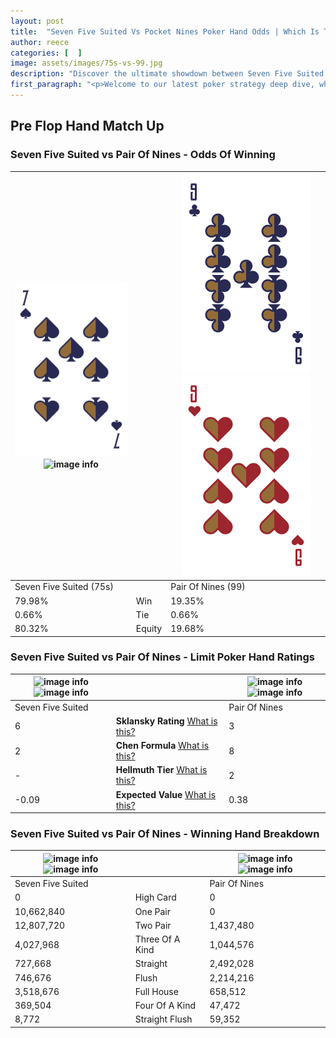 ```yaml
---
layout: post
title:  "Seven Five Suited Vs Pocket Nines Poker Hand Odds | Which Is The Better Hand In Poker? A Complete Guide"
author: reece
categories: [  ]
image: assets/images/75s-vs-99.jpg
description: "Discover the ultimate showdown between Seven Five Suited and Pair Of Nines in poker! Uncover the odds, strategies, and scenarios where one hand triumphs over the other. Get ready to up your poker game with this thrilling analysis."
first_paragraph: "<p>Welcome to our latest poker strategy deep dive, where we're pitting two distinct hands against each other in a high-stakes showdown: Seven Five Suited vs Pair Of Nines.</p><p>In the dynamic world of poker, every decision counts, and knowing which hand holds the upper hand is key to your success at the table.</p><p>In this article, we'll dissect these two hands, explore the scenarios where one dominates the other, and equip you with the knowledge to make strategic choices that can tip the odds in your favor.</p><p>Get ready to unravel the intriguing dynamics of these poker hands and elevate your game to new heights.</p>"
---
```




[comment]: # (sp0)

## Pre Flop Hand Match Up

<div class="table hand-ratings" markdown="1"> 



### Seven Five Suited vs Pair Of Nines - Odds Of Winning


    
| ![image info](assets/images/hand1/7.png) ![image info](assets/images/hand1/5s.png) |  | ![image info](assets/images/hand2/9.png) ![image info](assets/images/hand2/9o.png) |
| -------- | -------- | -------- |
| Seven Five Suited (75s) |  | Pair Of Nines (99) |
| 79.98% | Win | 19.35% |
| 0.66% | Tie | 0.66% |
| 80.32% | Equity | 19.68% |




[comment]: # (sp1)



### Seven Five Suited vs Pair Of Nines - Limit Poker Hand Ratings


    
| ![image info](https://www.riverpairs.com/assets/images/hand1/7.png) ![image info](https://www.riverpairs.com/assets/images/hand1/5s.png) |  | ![image info](https://www.riverpairs.com/assets/images/hand2/9.png) ![image info](https://www.riverpairs.com/assets/images/hand2/9o.png) |
| -------- | -------- | -------- |
| Seven Five Suited |  | Pair Of Nines |
| 6 | **Sklansky Rating** [What is this?](/sklansky-rating-explained) | 3 |
| 2 | **Chen Formula** [What is this?](/chen-formula-explained) | 8 |
| - | **Hellmuth Tier** [What is this?](/Hellmuth-tier-explained) | 2 |
| -0.09 | **Expected Value** [What is this?](/expected-value-explained) | 0.38 |




[comment]: # (sp2)



### Seven Five Suited vs Pair Of Nines - Winning Hand Breakdown


    
| ![image info](https://www.riverpairs.com/assets/images/hand1/7.png) ![image info](https://www.riverpairs.com/assets/images/hand1/5s.png) |  | ![image info](https://www.riverpairs.com/assets/images/hand2/9.png) ![image info](https://www.riverpairs.com/assets/images/hand2/9o.png) |
| -------- | -------- | -------- |
| Seven Five Suited |  | Pair Of Nines |
| 0 | High Card | 0 |
| 10,662,840 | One Pair | 0 |
| 12,807,720 | Two Pair | 1,437,480 |
| 4,027,968 | Three Of A Kind | 1,044,576 |
| 727,668 | Straight | 2,492,028 |
| 746,676 | Flush | 2,214,216 |
| 3,518,676 | Full House | 658,512 |
| 369,504 | Four Of A Kind | 47,472 |
| 8,772 | Straight Flush | 59,352 |




[comment]: # (sp3)



</div>

[comment]: # (sp4)



[comment]: # (sp5)

